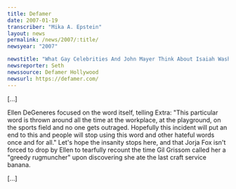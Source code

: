```yaml
---
title: Defamer
date: 2007-01-19
transcriber: "Mika A. Epstein"
layout: news
permalink: /news/2007/:title/
newsyear: "2007"

newstitle: "What Gay Celebrities And John Mayer Think About Isaiah Washington: A Round-Up"
newsreporter: Seth
newssource: Defamer Hollywood
newsurl: https://defamer.com/
---
```

[...]

Ellen DeGeneres focused on the word itself, telling Extra: "This particular word is thrown around all the time at the workplace, at the playground, on the sports field and no one gets outraged. Hopefully this incident will put an end to this and people will stop using this word and other hateful words once and for all." Let's hope the insanity stops here, and that Jorja Fox isn't forced to drop by Ellen to tearfully recount the time Gil Grissom called her a "greedy rugmuncher" upon discovering she ate the last craft service banana.

[...]

